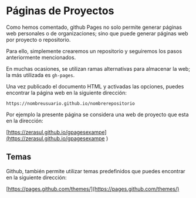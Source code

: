 # Páginas de Proyectos

Como hemos comentado, github Pages no solo permite generar páginas web personales o de organizaciones; sino que puede generar páginas web por proyecto o repositorio.

Para ello, simplemente crearemos un repositorio y seguiremos los pasos anteriormente mencionados.

En muchas ocasiones, se utilizan ramas alternativas para almacenar la web; la más utilizada es ```gh-pages```.

Una vez publicado el documento HTML y activadas las opciones, puedes encontrar la página web en la siguiente dirección:

```https://nombreusuario.github.io/nombrerepositorio```

Por ejemplo la presente página se considera una web de proyecto que esta en la dirección:

[https://zerasul.github.io/gpagesexampe](https://zerasul.github.io/gpagesexampe
)

## Temas

Github, también permite utilizar temas predefinidos que puedes encontrar en la siguiente dirección:

[https://pages.github.com/themes/](https://pages.github.com/themes/)
